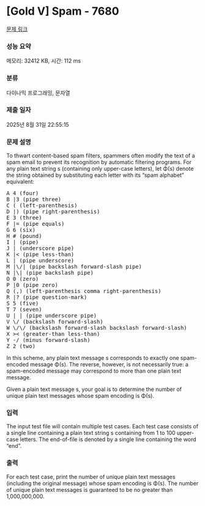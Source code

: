 # [Gold V] Spam - 7680 

[문제 링크](https://www.acmicpc.net/problem/7680) 

### 성능 요약

메모리: 32412 KB, 시간: 112 ms

### 분류

다이나믹 프로그래밍, 문자열

### 제출 일자

2025년 8월 31일 22:55:15

### 문제 설명

<p>To thwart content-based spam filters, spammers often modify the text of a spam email to prevent its recognition by automatic filtering programs. For any plain text string s (containing only upper-case letters), let Φ(s) denote the string obtained by substituting each letter with its “spam alphabet” equivalent:</p>

<pre>A 4 (four)
B |3 (pipe three)
C ( (left-parenthesis)
D |) (pipe right-parenthesis)
E 3 (three)
F |= (pipe equals)
G 6 (six)
H # (pound)
I | (pipe)
J | (underscore pipe)
K |< (pipe less-than)
L | (pipe underscore)
M |\/| (pipe backslash forward-slash pipe)
N |\| (pipe backslash pipe)
O 0 (zero)
P |0 (pipe zero)
Q (,) (left-parenthesis comma right-parenthesis)
R |? (pipe question-mark)
S 5 (five)
T 7 (seven)
U | | (pipe underscore pipe)
V \/ (backslash forward-slash)
W \/\/ (backslash forward-slash backslash forward-slash)
X >< (greater-than less-than)
Y -/ (minus forward-slash)
Z 2 (two)</pre>

<p>In this scheme, any plain text message s corresponds to exactly one spam-encoded message Φ(s). The reverse, however, is not necessarily true: a spam-encoded message may correspond to more than one plain text message.</p>

<p>Given a plain text message s, your goal is to determine the number of unique plain text messages whose spam encoding is Φ(s).</p>

### 입력 

 <p>The input test file will contain multiple test cases. Each test case consists of a single line containing a plain text string s containing from 1 to 100 upper-case letters. The end-of-file is denoted by a single line containing the word “end”.</p>

### 출력 

 <p>For each test case, print the number of unique plain text messages (including the original message) whose spam encoding is Φ(s). The number of unique plain text messages is guaranteed to be no greater than 1,000,000,000.</p>

